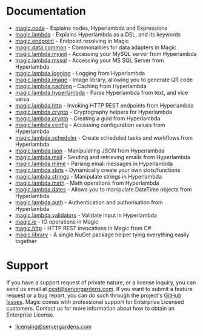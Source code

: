 
# Documentation

* [magic.node](/documentation/magic.node/) - Explains nodes, Hyperlambda and Expressions
* [magic.lambda](/documentation/magic.lambda/) - Explains Hyperlambda as a DSL, and its keywords
* [magic.endpoint](/documentation/magic.endpoint/) - Endpoint resolving in Magic
* [magic.data.common](/documentation/magic.data.common/) - Commonalities for data adapters in Magic
* [magic.lambda.mysql](/documentation/magic.lambda.mysql/) - Accessing your MySQL server from Hyperlambda
* [magic.lambda.mssql](/documentation/magic.lambda.mssql/) - Accessing your MS SQL Server from Hyperlambda
* [magic.lambda.logging](/documentation/magic.lambda.logging/) - Logging from Hyperlambda
* [magic.lambda.image](/documentation/magic.lambda.image/) - Image library, allowing you to generate QR code
* [magic.lambda.caching](/documentation/magic.lambda.caching/) - Caching from Hyperlambda
* [magic.lambda.hyperlambda](/documentation/magic.lambda.hyperlambda/) - Parse Hyperlambda from text, and vice versa
* [magic.lambda.http](/documentation/magic.lambda.http/) - Invoking HTTP REST endpoints from Hyperlambda
* [magic.lambda.crypto](/documentation/magic.lambda.crypto/) - Cryptography helpers for Hyperlambda
* [magic.lambda.crypto](/documentation/magic.lambda.guid/) - Creating a guid from Hyperlambda
* [magic.lambda.config](/documentation/magic.lambda.config/) - Accessing configuration values from Hyperlambda
* [magic.lambda.scheduler](/documentation/magic.lambda.scheduler/) - Create scheduled tasks and workflows from Hyperlambda
* [magic.lambda.json](/documentation/magic.lambda.json/) - Manipulating JSON from Hyperlambda
* [magic.lambda.mail](/documentation/magic.lambda.mail/) - Sending and retrieving emails from Hyperlambda
* [magic.lambda.mime](/documentation/magic.lambda.mime/) - Parsing email messages in Hyperlambda
* [magic.lambda.slots](/documentation/magic.lambda.slots/) - Dynamically create your own slots/functions
* [magic.lambda.strings](/documentation/magic.lambda.strings/) - Manipulate strings in Hyperlambda
* [magic.lambda.math](/documentation/magic.lambda.math/) - Math operations from Hyperlambda
* [magic.lambda.dates](/documentation/magic.lambda.dates/) - Allows you to manipulate DateTime objects from Hyperlambda
* [magic.lambda.auth](/documentation/magic.lambda.auth/) - Authentication and authorisation from Hyperlambda
* [magic.lambda.validators](/documentation/magic.lambda.validators/) - Validate input in Hyperlambda
* [magic.io](/documentation/magic.io/) - IO operations in Magic
* [magic.http](/documentation/magic.http/) - HTTP REST invocations in Magic from C#
* [magic.library](/documentation/magic.library/) - A single NuGet package helper tying everything easily together

# Support

If you have a support request of private nature, or a license inquiry, you can send us
email at [post@servergardens.com](mailto:post@servergardens.com). If you want to submit a
feature request or a bug report, you can do such through the project's
[GitHub Issues](https://github.com/polterguy/magic/issues).
Magic comes with professional support for Enterprise Licensed customers. Contact us for more
information about how to obtain an Enterprise License.

* [licensing@servergardens.com](mailto:licensing@servergardens.com)

